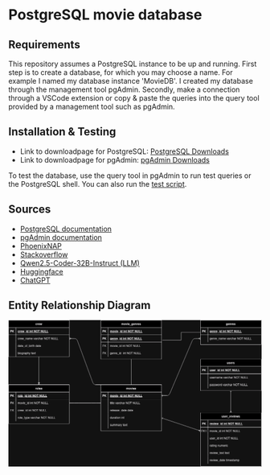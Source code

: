 # PostgreSQL movie database

## Requirements

This repository assumes a PostgreSQL instance to be up and running. First step is to create a database, for which you may choose a name. For example I named my database instance 'MovieDB'. I created my database through the management tool pgAdmin. Secondly, make a connection through a VSCode extension or copy & paste the queries into the query tool provided by a management tool such as pgAdmin.

## Installation & Testing

- Link to downloadpage for PostgreSQL: [PostgreSQL Downloads](https://www.postgresql.org/download/)
- Link to downloadpage for pgAdmin: [pgAdmin Downloads](https://www.pgadmin.org/download/)

To test the database, use the query tool in pgAdmin to run test queries or the PostgreSQL shell. You can also run the [test script](./test_moviedb.sql).

## Sources

- [PostgreSQL documentation](https://www.postgresql.org/docs/)
- [pgAdmin documentation](https://www.pgadmin.org/docs/)
- [PhoenixNAP](https://phoenixnap.com/kb/postgres-create-user#grant-privileges-to-the-user)
- [Stackoverflow](https://stackoverflow.com/)
- [Qwen2.5-Coder-32B-Instruct (LLM)](https://qwenlm.github.io/blog/qwen2.5-coder-family/)
- [Huggingface](https://huggingface.co/)
- [ChatGPT](https://chatgpt.com/)

## Entity Relationship Diagram

![ERD for MovieDB](images/ERDMovieDB.drawio.png)
